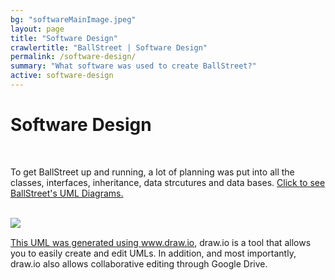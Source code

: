 ```yaml
---
bg: "softwareMainImage.jpeg"
layout: page
title: "Software Design"
crawlertitle: "BallStreet | Software Design"
permalink: /software-design/
summary: "What software was used to create BallStreet?"
active: software-design
---
```


# Software Design

<br>

To get BallStreet up and running, a lot of planning was put into all the classes, interfaces, inheritance, data strcutures and data bases. <a href="https://www.draw.io/?state=%7B%22ids%22:%5B%220B2_xE3oTVp1gM3ZoU01CNUo5UjA%22%5D,%22action%22:%22open%22,%22userId%22:%22{userId}%22%7D#G0B2_xE3oTVp1gM3ZoU01CNUo5UjA" target = "_blank"> Click to see BallStreet's UML Diagrams.</a>

<br>
<a href="https://zsirohey.github.io/CS2212-Team5/assets/images/uml.png">
<img src= "/CS2212-Team5/assets/images/uml.png" align = "left"/>
<br>

This UML was generated using www.draw.io, draw.io is a tool that allows you to easily create and edit UMLs. In addition, and most importantly, draw.io also allows collaborative editing through Google Drive.

